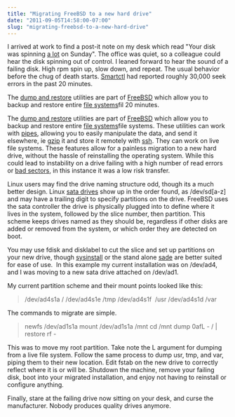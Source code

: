 ```yaml
---
title: "Migrating FreeBSD to a new hard drive"
date: "2011-09-05T14:58:00-07:00"
slug: "migrating-freebsd-to-a-new-hard-drive"
---
```


I arrived at work to find a post-it note on my desk which read "Your disk was spinning <span style="text-decoration: underline;">a lot</span> on Sunday". The office was quiet, so a colleague could hear the disk spinning out of control. I leaned forward to hear the sound of a failing disk. High rpm spin up, slow down, and repeat. The usual behavior before the chug of death starts. [Smartctl](http://en.wikipedia.org/wiki/Self-Monitoring,_Analysis_and_Reporting_Technology) had reported roughly 30,000 seek errors in the past 20 minutes.

The [dump and restore](http://www.freebsd.org/doc/handbook/backup-basics.html) utilities are part of [FreeBSD](http://www.freebsd.org/) which allow you to backup and restore entire [file systems](http://en.wikipedia.org/wiki/File_system)fil 20 minutes.

The [dump and restore](http://www.freebsd.org/doc/handbook/backup-basics.html) utilities are part of [FreeBSD](http://www.freebsd.org/) which allow you to backup and restore entire [file systems](http://en.wikipedia.org/wiki/File_system)file systems. These utilities can work with [pipes](http://en.wikipedia.org/wiki/Pipeline_(Unix)), allowing you to easily manipulate the data, and send it elsewhere, ie [gzip](http://en.wikipedia.org/wiki/Gzip) it and store it remotely with [ssh](http://en.wikipedia.org/wiki/OpenSSH). They can work on live file systems. These features allow for a painless migration to a new hard drive, without the hassle of reinstalling the operating system. While this could lead to instability on a drive failing with a high number of read errors or [bad sectors](http://en.wikipedia.org/wiki/Bad_sector), in this instance it was a low risk transfer.

Linux users may find the drive naming structure odd, though its a much better design. Linux [sata drives](http://en.wikipedia.org/wiki/Serial_ATA) show up in the order found, as /dev/sd[a-z] and may have a trailing digit to specify partitions on the drive. FreeBSD uses the sata controller the drive is physically plugged into to define where it lives in the system, followed by the slice number, then partition. This scheme keeps drives named as they should be, regardless if other disks are added or removed from the system, or which order they are detected on boot.

You may use fdisk and disklabel to cut the slice and set up partitions on your new drive, though [sysinstall](http://www.freebsd.org/cgi/man.cgi?query=sysinstall&amp;sektion=8) or the stand alone [sade](http://www.freebsd.org/cgi/man.cgi?query=sade&amp;apropos=0&amp;sektion=8&amp;manpath=FreeBSD+8.2-RELEASE&amp;arch=default&amp;format=html) are better suited for ease of use.  In this example my current installation was on /dev/ad4, and I was moving to a new sata drive attached on /dev/ad1.

My current partition scheme and their mount points looked like this:
<blockquote>/dev/ad4s1a /
/dev/ad4s1e /tmp
/dev/ad4s1f  /usr
/dev/ad4s1d /var</blockquote>
The commands to migrate are simple.
<blockquote>newfs /dev/ad1s1a
mount /dev/ad1s1a /mnt
cd /mnt
dump 0afL - / | restore rf -</blockquote>
This was to move my root partition. Take note the L argument for dumping from a live file system. Follow the same process to dump usr, tmp, and var, piping them to their new location. Edit fstab on the new drive to correctly reflect where it is or will be. Shutdown the machine, remove your failing disk, boot into your migrated installation, and enjoy not having to reinstall or configure anything.

Finally, stare at the failing drive now sitting on your desk, and curse the manufacturer. Nobody produces quality drives anymore.
